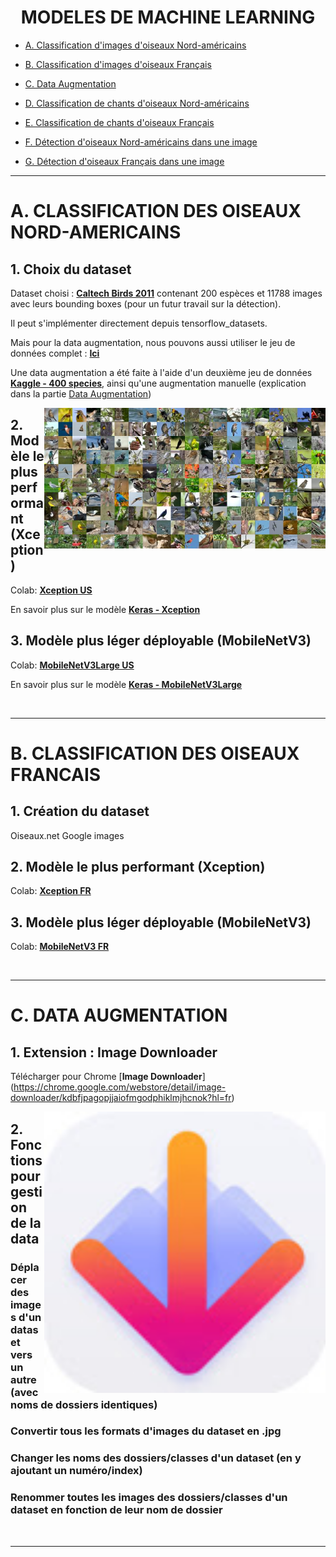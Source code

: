 <div align="center">

# MODELES DE MACHINE LEARNING

</div>

- [A. Classification d'images d'oiseaux Nord-américains](#ClassImgUS)

- [B. Classification d'images d'oiseaux Français](#ClassimgFR)

- [C. Data Augmentation](#DataAug)

- [D. Classification de chants d'oiseaux Nord-américains](#ClassSonUS)

- [E. Classification de chants d'oiseaux Français](#ClassSonFR)

- [F. Détection d'oiseaux Nord-américains dans une image](#DetectUS)

- [G. Détection d'oiseaux Français dans une image ](#DetectFR)

***

# A. CLASSIFICATION DES OISEAUX NORD-AMERICAINS <a id="ClassImgUS"></a>

## 1. Choix du dataset

Dataset choisi : [**Caltech Birds 2011**](https://www.tensorflow.org/datasets/catalog/caltech_birds2011)
contenant 200 espèces et 11788 images avec leurs bounding boxes (pour un futur travail sur la détection).

Il peut s'implémenter directement depuis tensorflow_datasets.

Mais pour la data augmentation, nous pouvons aussi utiliser le jeu de données complet : [**Ici**](https://data.caltech.edu/records/20098)

Une data augmentation a été faite à l'aide d'un deuxième jeu de données [**Kaggle - 400 species**](https://www.kaggle.com/datasets/gpiosenka/100-bird-species), ainsi qu'une augmentation manuelle (explication dans la partie [Data Augmentation](#DataAug))

<img align="right" src="/img/caltech.jpeg" width=450>

## 2. Modèle le plus performant (Xception)

Colab: [**Xception US**](https://colab.research.google.com/drive/10Eqvw4c016xSLJZQ6nnrrRPUHYOdba9O#scrollTo=4QZV8XJ2Yn_E)

En savoir plus sur le modèle [**Keras - Xception**](https://keras.io/api/applications/xception/)

## 3. Modèle plus léger déployable (MobileNetV3)

Colab: [**MobileNetV3Large US**]()

En savoir plus sur le modèle [**Keras - MobileNetV3Large**](https://keras.io/api/applications/mobilenet/#mobilenetv3large-function)

<br clear="right"/>

***

# B. CLASSIFICATION DES OISEAUX FRANCAIS <a id="ClassImgFR"></a>

## 1. Création du dataset

Oiseaux.net
Google images

## 2. Modèle le plus performant (Xception)

Colab: [**Xception FR**]()

## 3. Modèle plus léger déployable (MobileNetV3)

Colab: [**MobileNetV3 FR**]()

<br clear="right"/>

***

# C. DATA AUGMENTATION <a id="DataAug"></a>

## 1. Extension : Image Downloader

Télécharger pour Chrome [**Image Downloader**] (https://chrome.google.com/webstore/detail/image-downloader/kdbfjpagopjjaiofmgodphiklmjhcnok?hl=fr)

<img align="right" src="/img/LogoIMGDL.jpg" width=450>

## 2. Fonctions pour gestion de la data

### Déplacer des images d'un dataset vers un autre (avec noms de dossiers identiques)

### Convertir tous les formats d'images du dataset en .jpg

### Changer les noms des dossiers/classes d'un dataset (en y ajoutant un numéro/index)

### Renommer toutes les images des dossiers/classes d'un dataset en fonction de leur nom de dossier



<br clear="right"/>

***


